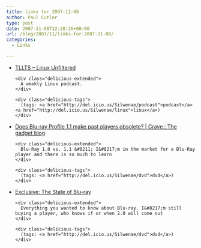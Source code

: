 ```yaml
---
title: links for 2007-11-08
author: Paul Cutler
type: post
date: 2007-11-08T22:20:26+00:00
url: /blog/2007/11/links-for-2007-11-08/
categories:
  - Links

---
```

<ul class="delicious">
  <li>
    <div class="delicious-link">
      <a href="http://www.tllts.org/">TLLTS &#8211; Linux Unfiltered</a>
    </div>
    
    <div class="delicious-extended">
      A weekly Linux podcast.
    </div>
    
    <div class="delicious-tags">
      (tags: <a href="http://del.icio.us/Silwenae/podcast">podcast</a> <a href="http://del.icio.us/Silwenae/linux">linux</a>)
    </div>
  </li>
  
  <li>
    <div class="delicious-link">
      <a href="http://crave.cnet.com/8301-1_105-9808376-1.html">Does Blu-ray Profile 1.1 make past players obsolete? | Crave : The gadget blog</a>
    </div>
    
    <div class="delicious-extended">
      Blu-Ray 1.0 vs. 1.1 &#8211; I&#8217;m in the market for a Blu-Ray player and there is so much to learn
    </div>
    
    <div class="delicious-tags">
      (tags: <a href="http://del.icio.us/Silwenae/dvd">dvd</a>)
    </div>
  </li>
  
  <li>
    <div class="delicious-link">
      <a href="http://gizmodo.com/gadgets/exclusive/the-state-of-blu+ray-320077.php">Exclusive: The State of Blu-ray</a>
    </div>
    
    <div class="delicious-extended">
      Everything you wanted to know about Blu-ray. I&#8217;m still buying a player, who knows if or when 2.0 will come out
    </div>
    
    <div class="delicious-tags">
      (tags: <a href="http://del.icio.us/Silwenae/dvd">dvd</a>)
    </div>
  </li>
</ul>